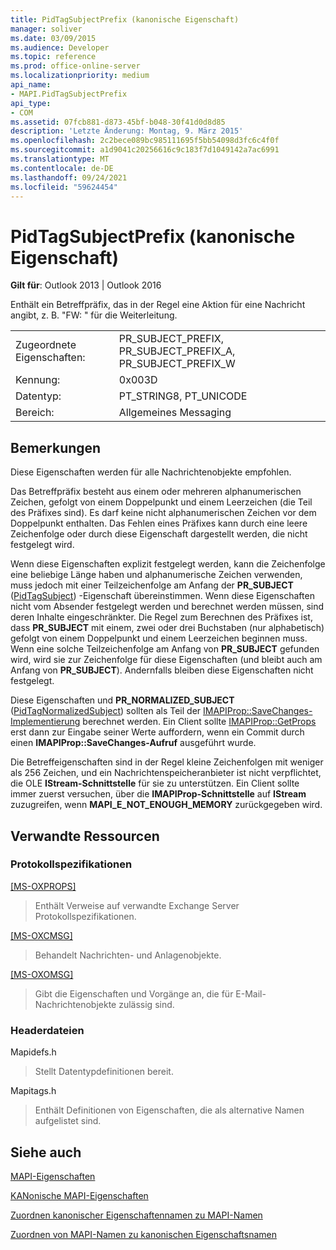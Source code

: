 ```yaml
---
title: PidTagSubjectPrefix (kanonische Eigenschaft)
manager: soliver
ms.date: 03/09/2015
ms.audience: Developer
ms.topic: reference
ms.prod: office-online-server
ms.localizationpriority: medium
api_name:
- MAPI.PidTagSubjectPrefix
api_type:
- COM
ms.assetid: 07fcb881-d873-45bf-b048-30f41d0d8d85
description: 'Letzte Änderung: Montag, 9. März 2015'
ms.openlocfilehash: 2c2bece089bc985111695f5bb54098d3fc6c4f0f
ms.sourcegitcommit: a1d9041c20256616c9c183f7d1049142a7ac6991
ms.translationtype: MT
ms.contentlocale: de-DE
ms.lasthandoff: 09/24/2021
ms.locfileid: "59624454"
---
```

# <a name="pidtagsubjectprefix-canonical-property"></a>PidTagSubjectPrefix (kanonische Eigenschaft)

  
  
**Gilt für**: Outlook 2013 | Outlook 2016 
  
Enthält ein Betreffpräfix, das in der Regel eine Aktion für eine Nachricht angibt, z. B. "FW: " für die Weiterleitung. 
  
|||
|:-----|:-----|
|Zugeordnete Eigenschaften:  <br/> |PR_SUBJECT_PREFIX, PR_SUBJECT_PREFIX_A, PR_SUBJECT_PREFIX_W  <br/> |
|Kennung:  <br/> |0x003D  <br/> |
|Datentyp:  <br/> |PT_STRING8, PT_UNICODE  <br/> |
|Bereich:  <br/> |Allgemeines Messaging  <br/> |
   
## <a name="remarks"></a>Bemerkungen

Diese Eigenschaften werden für alle Nachrichtenobjekte empfohlen. 
  
Das Betreffpräfix besteht aus einem oder mehreren alphanumerischen Zeichen, gefolgt von einem Doppelpunkt und einem Leerzeichen (die Teil des Präfixes sind). Es darf keine nicht alphanumerischen Zeichen vor dem Doppelpunkt enthalten. Das Fehlen eines Präfixes kann durch eine leere Zeichenfolge oder durch diese Eigenschaft dargestellt werden, die nicht festgelegt wird. 
  
Wenn diese Eigenschaften explizit festgelegt werden, kann die Zeichenfolge eine beliebige Länge haben und alphanumerische Zeichen verwenden, muss jedoch mit einer Teilzeichenfolge am Anfang der **PR_SUBJECT** ([PidTagSubject](pidtagsubject-canonical-property.md)) -Eigenschaft übereinstimmen. Wenn diese Eigenschaften nicht vom Absender festgelegt werden und berechnet werden müssen, sind deren Inhalte eingeschränkter. Die Regel zum Berechnen des Präfixes ist, dass **PR_SUBJECT** mit einem, zwei oder drei Buchstaben (nur alphabetisch) gefolgt von einem Doppelpunkt und einem Leerzeichen beginnen muss. Wenn eine solche Teilzeichenfolge am Anfang von **PR_SUBJECT** gefunden wird, wird sie zur Zeichenfolge für diese Eigenschaften (und bleibt auch am Anfang von **PR_SUBJECT**). Andernfalls bleiben diese Eigenschaften nicht festgelegt. 
  
Diese Eigenschaften und **PR_NORMALIZED_SUBJECT** ([PidTagNormalizedSubject](pidtagnormalizedsubject-canonical-property.md)) sollten als Teil der [IMAPIProp::SaveChanges-Implementierung](imapiprop-savechanges.md) berechnet werden. Ein Client sollte [IMAPIProp::GetProps](imapiprop-getprops.md) erst dann zur Eingabe seiner Werte auffordern, wenn ein Commit durch einen **IMAPIProp::SaveChanges-Aufruf** ausgeführt wurde. 
  
Die Betreffeigenschaften sind in der Regel kleine Zeichenfolgen mit weniger als 256 Zeichen, und ein Nachrichtenspeicheranbieter ist nicht verpflichtet, die OLE **IStream-Schnittstelle** für sie zu unterstützen. Ein Client sollte immer zuerst versuchen, über die **IMAPIProp-Schnittstelle** auf **IStream** zuzugreifen, wenn **MAPI_E_NOT_ENOUGH_MEMORY** zurückgegeben wird. 
  
## <a name="related-resources"></a>Verwandte Ressourcen

### <a name="protocol-specifications"></a>Protokollspezifikationen

[[MS-OXPROPS]](https://msdn.microsoft.com/library/f6ab1613-aefe-447d-a49c-18217230b148%28Office.15%29.aspx)
  
> Enthält Verweise auf verwandte Exchange Server Protokollspezifikationen.
    
[[MS-OXCMSG]](https://msdn.microsoft.com/library/7fd7ec40-deec-4c06-9493-1bc06b349682%28Office.15%29.aspx)
  
> Behandelt Nachrichten- und Anlagenobjekte.
    
[[MS-OXOMSG]](https://msdn.microsoft.com/library/daa9120f-f325-4afb-a738-28f91049ab3c%28Office.15%29.aspx)
  
> Gibt die Eigenschaften und Vorgänge an, die für E-Mail-Nachrichtenobjekte zulässig sind.
    
### <a name="header-files"></a>Headerdateien

Mapidefs.h
  
> Stellt Datentypdefinitionen bereit.
    
Mapitags.h
  
> Enthält Definitionen von Eigenschaften, die als alternative Namen aufgelistet sind.
    
## <a name="see-also"></a>Siehe auch



[MAPI-Eigenschaften](mapi-properties.md)
  
[KANonische MAPI-Eigenschaften](mapi-canonical-properties.md)
  
[Zuordnen kanonischer Eigenschaftennamen zu MAPI-Namen](mapping-canonical-property-names-to-mapi-names.md)
  
[Zuordnen von MAPI-Namen zu kanonischen Eigenschaftsnamen](mapping-mapi-names-to-canonical-property-names.md)

